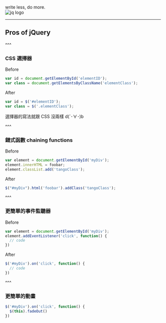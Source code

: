 write less, do more.   
![jq logo](./assets/jquery/logo.png)

---

## Pros of jQuery

^^^

### CSS 選擇器

Before
```js
var id = document.getElementById('elementID');
var class = document.getElementsByClassName('elementClass');
```
After
```js
var id = $('#elementID');
var class = $('.elementClass');
```

選擇器的寫法就跟 CSS 沒兩樣 d(`･∀･)b

^^^

### 鏈式函數 chaining functions

Before
```js
var element = document.getElementById('myDiv');
element.innerHTML = foobar;
element.classList.add('tangoClass');
```
After
```js
$("#myDiv").html('foobar').addClass('tangoClass');
```

^^^

### 更簡單的事件監聽器

Before
```js
var element = document.getElementById('myDiv');
element.addEventListener('click', function() {
  // code
})
```
After
```js
$('#myDiv').on('click', function() {
  // code
})
```

^^^

### 更簡單的動畫

```js
$('#myDiv').on('click', function() {
  $(this).fadeOut()
})
```